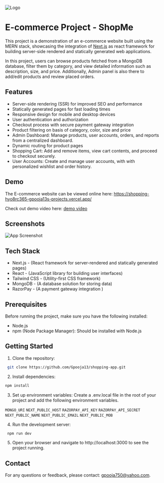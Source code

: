 
![Logo](https://res.cloudinary.com/cloudtrial/image/upload/v1715414256/apple-touch-icon_taqcro.png)



# E-commerce Project - ShopMe

This project is a demonstration of an e-commerce website built using the MERN stack, showcasing the integration of [Next.js](https://nextjs.org/) as react framework for building server-side rendered and statically generated web applications.

In this project, users can browse products fetched from a MongoDB database, filter them by category, and view detailed information such as description, size, and price. Additionally, Admin panel is also there to add/edit products and review placed orders.

## Features

- Server-side rendering (SSR) for improved SEO and performance
- Statically generated pages for fast loading times
- Responsive design for mobile and desktop devices
- User authentication and authorization
- Checkout process with secure payment gateway integration
- Product filtering on basis of category, color, size and price
- Admin Dashboard: Manage products, user accounts, orders, and reports from a centralized dashboard.
- Dynamic routing for product pages
- Shopping Cart: Add and remove items, view cart contents, and proceed to checkout securely.
- User Accounts: Create and manage user accounts, with with personalized wishlist and order history.

## Demo

The E-commerce website can be viewed online here:
https://shopping-hyo8rc365-gpooja13s-projects.vercel.app/

Check out demo video here: [demo video](https://res.cloudinary.com/cloudtrial/video/upload/v1715411758/InShot_20240511_120219589_hzauey.mp4)

## Screenshots

![App Screenshot](https://via.placeholder.com/468x300?text=App+Screenshot+Here)


## Tech Stack

- Next.js - (React framework for server-rendered and statically generated pages)
- React - (JavaScript library for building user interfaces)
- Tailwind CSS - (Utility-first CSS framework)
- MongoDB - (A database solution for storing data)
- RazorPay - (A payment gateway integration )

## Prerequisites

Before running the project, make sure you have the following installed:

- Node.js
- npm (Node Package Manager): Should be installed with Node.js
## Getting Started

1. Clone the repository: 
```bash
 git clone https://github.com/Gpooja13/shopping-app.git
```

2. Install dependencies: 
```bash
npm install
```

3. Set up environment variables: Create a .env.local file in the root of your project and add the following environment variables.

`MONGO_URI`
`NEXT_PUBLIC_HOST`
`RAZORPAY_API_KEY`
`RAZORPAY_API_SECRET`
`NEXT_PUBLIC_NAME`
`NEXT_PUBLIC_EMAIL`
`NEXT_PUBLIC_MOB`

4. Run the development server: 
```bash
 npm run dev
```

5. Open your browser and navigate to http://localhost:3000 to see the project running.


## Contact

For any questions or feedback, please contact: gpooja750@yahoo.com.

